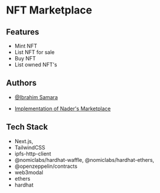 # NFT Marketplace 


## Features

- Mint NFT
- List NFT for sale
- Buy NFT
- List owned NFT's 




## Authors

- [@Ibrahim Samara](https://www.github.com/Ibrahimsam96)

- [Implementation of Nader's Marketplace](https://github.com/dabit3/polygon-ethereum-nextjs-marketplace)

## Tech Stack

- Next.js,
- TailwindCSS
- ipfs-http-client
- @nomiclabs/hardhat-waffle, @nomiclabs/hardhat-ethers, 
- @openzeppelin/contracts
- web3modal
- ethers
- hardhat


